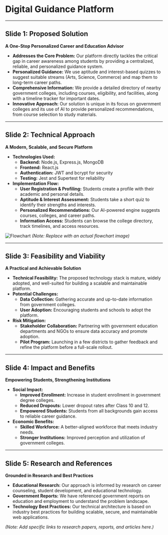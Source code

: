 # Digital Guidance Platform

---

## Slide 1: Proposed Solution

**A One-Stop Personalized Career and Education Advisor**

- **Addresses the Core Problem:** Our platform directly tackles the critical gap in career awareness among students by providing a centralized, reliable, and personalized guidance system.
- **Personalized Guidance:** We use aptitude and interest-based quizzes to suggest suitable streams (Arts, Science, Commerce) and map them to long-term career paths.
- **Comprehensive Information:** We provide a detailed directory of nearby government colleges, including courses, eligibility, and facilities, along with a timeline tracker for important dates.
- **Innovative Approach:** Our solution is unique in its focus on government colleges and its use of AI to provide personalized recommendations, from course selection to study materials.

---

## Slide 2: Technical Approach

**A Modern, Scalable, and Secure Platform**

- **Technologies Used:**
  - **Backend:** Node.js, Express.js, MongoDB
  - **Frontend:** React.js
  - **Authentication:** JWT and bcrypt for security
  - **Testing:** Jest and Supertest for reliability
- **Implementation Flow:**
  - **User Registration & Profiling:** Students create a profile with their academic and personal details.
  - **Aptitude & Interest Assessment:** Students take a short quiz to identify their strengths and interests.
  - **Personalized Recommendations:** Our AI-powered engine suggests courses, colleges, and career paths.
  - **Information Access:** Students can browse the college directory, track timelines, and access resources.

![Flowchart](https://i.imgur.com/example.png) *(Note: Replace with an actual flowchart image)*

---

## Slide 3: Feasibility and Viability

**A Practical and Achievable Solution**

- **Technical Feasibility:** The proposed technology stack is mature, widely adopted, and well-suited for building a scalable and maintainable platform.
- **Potential Challenges:**
  - **Data Collection:** Gathering accurate and up-to-date information from government colleges.
  - **User Adoption:** Encouraging students and schools to adopt the platform.
- **Risk Mitigation:**
  - **Stakeholder Collaboration:** Partnering with government education departments and NGOs to ensure data accuracy and promote adoption.
  - **Pilot Program:** Launching in a few districts to gather feedback and refine the platform before a full-scale rollout.

---

## Slide 4: Impact and Benefits

**Empowering Students, Strengthening Institutions**

- **Social Impact:**
  - **Improved Enrollment:** Increase in student enrollment in government degree colleges.
  - **Reduced Dropouts:** Lower dropout rates after Class 10 and 12.
  - **Empowered Students:** Students from all backgrounds gain access to reliable career guidance.
- **Economic Benefits:**
  - **Skilled Workforce:** A better-aligned workforce that meets industry needs.
  - **Stronger Institutions:** Improved perception and utilization of government colleges.

---

## Slide 5: Research and References

**Grounded in Research and Best Practices**

- **Educational Research:** Our approach is informed by research on career counseling, student development, and educational technology.
- **Government Reports:** We have referenced government reports on education and employment to understand the problem landscape.
- **Technology Best Practices:** Our technical architecture is based on industry best practices for building scalable, secure, and maintainable web applications.

*(Note: Add specific links to research papers, reports, and articles here.)*